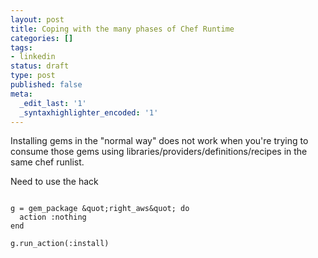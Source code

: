 ```yaml
---
layout: post
title: Coping with the many phases of Chef Runtime
categories: []
tags:
- linkedin
status: draft
type: post
published: false
meta:
  _edit_last: '1'
  _syntaxhighlighter_encoded: '1'
---
```

Installing gems in the "normal way" does not work when you're trying to consume those gems using libraries/providers/definitions/recipes in the same chef runlist.

Need to use the hack

```

g = gem_package &quot;right_aws&quot; do
  action :nothing
end

g.run_action(:install)

```

